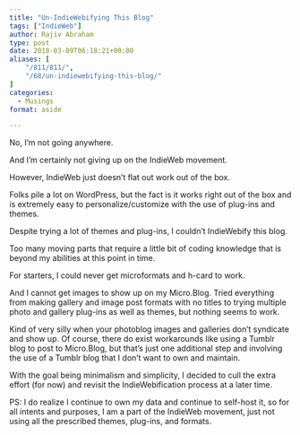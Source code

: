 ```yaml
---
title: "Un-IndieWebifying This Blog"
tags: ["IndieWeb"]
author: Rajiv Abraham
type: post
date: 2018-03-09T06:18:21+00:00
aliases: [
    "/811/811/",
    "/68/un-indiewebifying-this-blog/"
]
categories:
  - Musings
format: aside

---
```

<p style="text-align: left;">
  No, I&#8217;m not going anywhere.
</p>

<p style="text-align: left;">
  And I&#8217;m certainly not giving up on the IndieWeb movement.
</p>

<p style="text-align: left;">
  However, IndieWeb just doesn&#8217;t flat out work out of the box.
</p>

<p style="text-align: left;">
  Folks pile a lot on WordPress, but the fact is it works right out of the box and is extremely easy to personalize/customize with the use of plug-ins and themes.
</p>

<p style="text-align: left;">
  Despite trying a lot of themes and plug-ins, I couldn&#8217;t IndieWebify this blog.
</p>

<p style="text-align: left;">
  Too many moving parts that require a little bit of coding knowledge that is beyond my abilities at this point in time.
</p>

<p style="text-align: left;">
  For starters, I could never get microformats and h-card to work.
</p>

<p style="text-align: left;">
  And I cannot get images to show up on my Micro.Blog. Tried everything from making gallery and image post formats with no titles to trying multiple photo and gallery plug-ins as well as themes, but nothing seems to work.
</p>

<p style="text-align: left;">
  Kind of very silly when your photoblog images and galleries don&#8217;t syndicate and show up. Of course, there do exist workarounds like using a Tumblr blog to post to Micro.Blog, but that&#8217;s just one additional step and involving the use of a Tumblr blog that I don&#8217;t want to own and maintain.
</p>

<p style="text-align: left;">
  With the goal being minimalism and simplicity, I decided to cull the extra effort (for now) and revisit the IndieWebification process at a later time.
</p>

<p style="text-align: left;">
  PS: I do realize I continue to own my data and continue to self-host it, so for all intents and purposes, I am a part of the IndieWeb movement, just not using all the prescribed themes, plug-ins, and formats.
</p>